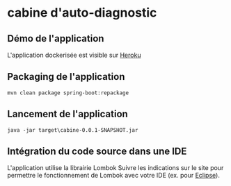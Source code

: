 # cabine d'auto-diagnostic

## Démo de l'application
L'application dockerisée est visible sur [Heroku](https://dashboard.heroku.com/apps/cabautodiag-spring-boot-docker)

## Packaging de l'application
	mvn clean package spring-boot:repackage

## Lancement de l'application
	java -jar target\cabine-0.0.1-SNAPSHOT.jar

## Intégration du code source dans une IDE
L'application utilise la librairie Lombok
Suivre les indications sur le site pour permettre le fonctionnement de Lombok avec votre IDE
(ex. pour [Eclipse](https://projectlombok.org/setup/eclipse)).